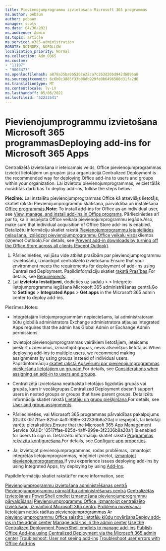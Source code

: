 ```yaml
---
title: Pievienojumprogrammu izvietošana Microsoft 365 programmas
ms.author: pebaum
author: pebaum
manager: scotv
ms.date: 04/30/2021
ms.audience: Admin
ms.topic: article
ms.service: o365-administration
ROBOTS: NOINDEX, NOFOLLOW
localization_priority: Normal
ms.collection: Adm_O365
ms.custom:
- "11107"
- "9005477"
ms.openlocfilehash: a878a35ba9b530ce22ca7c263d20bd942d6896a8
ms.sourcegitcommit: 6c6b0c3885f33b08db929fe0b6496508d31fa2d6
ms.translationtype: MT
ms.contentlocale: lv-LV
ms.lasthandoff: 05/06/2021
ms.locfileid: "52233541"
---
```

# <a name="deploying-add-ins-for-microsoft-365-apps"></a><span data-ttu-id="26295-102">Pievienojumprogrammu izvietošana Microsoft 365 programmas</span><span class="sxs-lookup"><span data-stu-id="26295-102">Deploying add-ins for Microsoft 365 Apps</span></span>

<span data-ttu-id="26295-103">Centralizētā izvietošana ir ieteicamais veids, Office pievienojumprogrammas izvietot lietotājiem un grupām jūsu organizācijā.</span><span class="sxs-lookup"><span data-stu-id="26295-103">Centralized Deployment is the recommended way for deploying Office add-ins to users and groups within your organization.</span></span> <span data-ttu-id="26295-104">Lai izvietotu pievienojumprogrammas, veiciet tālāk norādītās darbības.</span><span class="sxs-lookup"><span data-stu-id="26295-104">To deploy add-ins, follow the steps below:</span></span>

<span data-ttu-id="26295-105">**Piezīme.** Lai instalētu pievienojumprogrammas Office kā atsevišķs lietotājs, skatiet rakstu Pievienojumprogrammu skatīšana, pārvaldība un instalēšana [Office programmās.](https://support.microsoft.com/topic/view-manage-and-install-add-ins-in-office-programs-16278816-1948-4028-91e5-76dca5380f8d)</span><span class="sxs-lookup"><span data-stu-id="26295-105">**Note:** To install add-ins for Office as an individual user, see [View, manage, and install add-ins in Office programs](https://support.microsoft.com/topic/view-manage-and-install-add-ins-in-office-programs-16278816-1948-4028-91e5-76dca5380f8d).</span></span> <span data-ttu-id="26295-106">Pārliecinieties arī par to, ka ir iespējota Office veikala pievienojumprogrammu iegāde.</span><span class="sxs-lookup"><span data-stu-id="26295-106">Also, make sure that individual acquisition of Office Store add-ins is enabled.</span></span> <span data-ttu-id="26295-107">Detalizētu informāciju skatiet rakstā [Pievienojumprogrammu lejupielādes neļaušana, izslēdzot pievienojumprogrammu Office veikalu visos](https://docs.microsoft.com/microsoft-365/admin/manage/manage-addins-in-the-admin-center?view=o365-worldwide#prevent-add-in-downloads-by-turning-off-the-office-store-across-all-clients-except-outlook)klientos (izņemot Outlook).</span><span class="sxs-lookup"><span data-stu-id="26295-107">For details, see [Prevent add-in downloads by turning off the Office Store across all clients (Except Outlook)](https://docs.microsoft.com/microsoft-365/admin/manage/manage-addins-in-the-admin-center?view=o365-worldwide#prevent-add-in-downloads-by-turning-off-the-office-store-across-all-clients-except-outlook).</span></span>

1. <span data-ttu-id="26295-108">Pārliecinieties, vai jūsu vide atbilst prasībām par pievienojumprogrammu izvietošanu, izmantojot centralizēto izvietošanu.</span><span class="sxs-lookup"><span data-stu-id="26295-108">Ensure that your environment meets the requirements for deployment of add-ins using Centralized Deployment.</span></span> <span data-ttu-id="26295-109">Papildinformāciju skatiet [rakstā Prasības](https://docs.microsoft.com/microsoft-365/admin/manage/centralized-deployment-of-add-ins?#requirements).</span><span class="sxs-lookup"><span data-stu-id="26295-109">For details, see [Requirements](https://docs.microsoft.com/microsoft-365/admin/manage/centralized-deployment-of-add-ins?#requirements).</span></span>
2. <span data-ttu-id="26295-110">Lai **izvietotu Iestatījumi,** dodieties uz sadaļu  >    >   Integrēto lietojumprogrammu iegūšana Microsoft 365 administrēšanas centrā.</span><span class="sxs-lookup"><span data-stu-id="26295-110">Go to **Settings** > **Integrated Apps** > **Get apps** in the Microsoft 365 admin center to deploy add-ins.</span></span> 

<span data-ttu-id="26295-111">Piezīmes.</span><span class="sxs-lookup"><span data-stu-id="26295-111">Notes:</span></span> 

- <span data-ttu-id="26295-112">Integrētajām lietojumprogrammām nepieciešams, lai administratoram būtu globālā administratora Exchange administratora atļaujas.</span><span class="sxs-lookup"><span data-stu-id="26295-112">Integrated Apps requires that the admin has Global Admin or Exchange Admin permissions.</span></span>

- <span data-ttu-id="26295-113">Izvietojot pievienojumprogrammas vairākiem lietotājiem, ieteicams piešķirt uzdevumus, izmantojot grupas, nevis atsevišķus lietotājus.</span><span class="sxs-lookup"><span data-stu-id="26295-113">When deploying add-ins to multiple users, we recommend making assignments by using groups instead of individual users.</span></span> <span data-ttu-id="26295-114">Papildinformāciju [skatiet rakstā Apsvērumi par pievienojumprogrammas piešķiršanu lietotājiem un grupām.](https://docs.microsoft.com/microsoft-365/admin/manage/manage-deployment-of-add-ins?view=o365-worldwide#considerations-when-assigning-an-add-in-to-users-and-groups)</span><span class="sxs-lookup"><span data-stu-id="26295-114">For details, see [Considerations when assigning an add-in to users and groups](https://docs.microsoft.com/microsoft-365/admin/manage/manage-deployment-of-add-ins?view=o365-worldwide#considerations-when-assigning-an-add-in-to-users-and-groups).</span></span>

- <span data-ttu-id="26295-115">Centralizētā izvietošana neatbalsta lietotājus ligzdotās grupās vai grupās, kam ir vecākgrupas.</span><span class="sxs-lookup"><span data-stu-id="26295-115">Centralized Deployment doesn't support users in nested groups or groups that have parent groups.</span></span> <span data-ttu-id="26295-116">Detalizētu informāciju skatiet rakstā [Lietotāju un grupu piešķiršana.](https://docs.microsoft.com/microsoft-365/admin/manage/centralized-deployment-of-add-ins?view=o365-worldwide#user-and-group-assignments)</span><span class="sxs-lookup"><span data-stu-id="26295-116">For details, see [User and group assignments](https://docs.microsoft.com/microsoft-365/admin/manage/centralized-deployment-of-add-ins?view=o365-worldwide#user-and-group-assignments).</span></span>

- <span data-ttu-id="26295-117">Pārliecinieties, vai Microsoft 365 programmas pārvaldības pakalpojums (GUID: 0517ffae-825d-4aff-999e-3f2336b8a20a) ir iespējots, lai lietotāji varētu pierakstīties.</span><span class="sxs-lookup"><span data-stu-id="26295-117">Ensure that the Microsoft 365 App Management Service (GUID: '0517ffae-825d-4aff-999e-3f2336b8a20a') is enabled for users to sign in.</span></span> <span data-ttu-id="26295-118">Detalizētu informāciju skatiet rakstā [Programmas rekvizītu konfigurēšana.](https://docs.microsoft.com/azure/active-directory/manage-apps/add-application-portal-configure#configure-app-properties)</span><span class="sxs-lookup"><span data-stu-id="26295-118">For details, see [Configure app properties](https://docs.microsoft.com/azure/active-directory/manage-apps/add-application-portal-configure#configure-app-properties).</span></span>

- <span data-ttu-id="26295-119">Ja, izvietojot pievienojumprogrammas, rodas problēmas, izmantojot integrētās lietojumprogrammas, mēģiniet izvietot, [izmantojot pievienojumprogrammas.](https://admin.microsoft.com/AdminPortal/Home?#/Settings/AddIns)</span><span class="sxs-lookup"><span data-stu-id="26295-119">If you experience issues deploying add-ins by using Integrated Apps, try deploying by using [Add-Ins](https://admin.microsoft.com/AdminPortal/Home?#/Settings/AddIns).</span></span>

<span data-ttu-id="26295-120">Papildinformāciju skatiet rakstā:</span><span class="sxs-lookup"><span data-stu-id="26295-120">For more information, see:</span></span>

<span data-ttu-id="26295-121">[Pievienojumprogrammu izvietošana administrēšanas centrā](https://docs.microsoft.com/microsoft-365/admin/manage/manage-deployment-of-add-ins) 
 [Pievienojumprogrammu pārvaldība administrēšanas centrā](https://docs.microsoft.com/microsoft-365/admin/manage/manage-addins-in-the-admin-center) 
 [Centralizētās izvietošanas PowerShell cmdlet izmantošana pievienojumprogrammu pārvaldīšanai](https://docs.microsoft.com/microsoft-365/enterprise/use-the-centralized-deployment-powershell-cmdlets-to-manage-add-ins) 
 [Pievienojumprogrammu Office, izmantojot centralizēto izvietošanu, izmantojot Microsoft 365 centru](https://docs.microsoft.com/office/dev/add-ins/publish/centralized-deployment#publish-an-office-add-in-via-centralized-deployment) 
 [Problēmu novēršana: lietotājam netiek rādītas pievienojumprogrammas](https://docs.microsoft.com/office365/troubleshoot/access-management/user-not-seeing-add-ins) 
 [Ar pievienojumprogrammu Office saistīto lietotāju kļūdu novēršana](https://docs.microsoft.com/office/dev/add-ins/testing/testing-and-troubleshooting)</span><span class="sxs-lookup"><span data-stu-id="26295-121">[Deploy add-ins in the admin center](https://docs.microsoft.com/microsoft-365/admin/manage/manage-deployment-of-add-ins)
[Manage add-ins in the admin center](https://docs.microsoft.com/microsoft-365/admin/manage/manage-addins-in-the-admin-center)
[Use the Centralized Deployment PowerShell cmdlets to manage add-ins](https://docs.microsoft.com/microsoft-365/enterprise/use-the-centralized-deployment-powershell-cmdlets-to-manage-add-ins)
[Publish Office Add-ins using Centralized Deployment via the Microsoft 365 admin center](https://docs.microsoft.com/office/dev/add-ins/publish/centralized-deployment#publish-an-office-add-in-via-centralized-deployment)
[Troubleshoot: User not seeing add-ins](https://docs.microsoft.com/office365/troubleshoot/access-management/user-not-seeing-add-ins)
[Troubleshoot user errors with Office Add-ins](https://docs.microsoft.com/office/dev/add-ins/testing/testing-and-troubleshooting)</span></span>